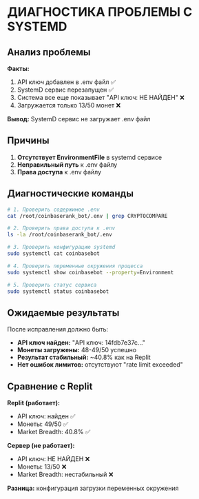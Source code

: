 # ДИАГНОСТИКА ПРОБЛЕМЫ С SYSTEMD

## Анализ проблемы

**Факты:**
1. API ключ добавлен в .env файл ✅
2. SystemD сервис перезапущен ✅  
3. Система все еще показывает "API ключ: НЕ НАЙДЕН" ❌
4. Загружается только 13/50 монет ❌

**Вывод:** SystemD сервис не загружает .env файл

## Причины

1. **Отсутствует EnvironmentFile** в systemd сервисе
2. **Неправильный путь** к .env файлу
3. **Права доступа** к .env файлу

## Диагностические команды

```bash
# 1. Проверить содержимое .env
cat /root/coinbaserank_bot/.env | grep CRYPTOCOMPARE

# 2. Проверить права доступа к .env
ls -la /root/coinbaserank_bot/.env

# 3. Проверить конфигурацию systemd
sudo systemctl cat coinbasebot

# 4. Проверить переменные окружения процесса
sudo systemctl show coinbasebot --property=Environment

# 5. Проверить статус сервиса
sudo systemctl status coinbasebot
```

## Ожидаемые результаты

После исправления должно быть:
- **API ключ найден:** "API ключ: 14fdb7e37c..."
- **Монеты загружены:** 48-49/50 успешно
- **Результат стабильный:** ~40.8% как на Replit
- **Нет ошибок лимитов:** отсутствуют "rate limit exceeded"

## Сравнение с Replit

**Replit (работает):**
- API ключ: найден ✅
- Монеты: 49/50 ✅  
- Market Breadth: 40.8% ✅

**Сервер (не работает):**
- API ключ: НЕ НАЙДЕН ❌
- Монеты: 13/50 ❌
- Market Breadth: нестабильный ❌

**Разница:** конфигурация загрузки переменных окружения